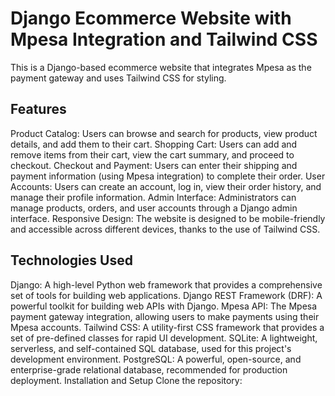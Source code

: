 # Django Ecommerce Website with Mpesa Integration and Tailwind CSS

This is a Django-based ecommerce website that integrates Mpesa as the payment gateway and uses Tailwind CSS for styling.

## Features

Product Catalog: Users can browse and search for products, view product details, and add them to their cart.
Shopping Cart: Users can add and remove items from their cart, view the cart summary, and proceed to checkout.
Checkout and Payment: Users can enter their shipping and payment information (using Mpesa integration) to complete their order.
User Accounts: Users can create an account, log in, view their order history, and manage their profile information.
Admin Interface: Administrators can manage products, orders, and user accounts through a Django admin interface.
Responsive Design: The website is designed to be mobile-friendly and accessible across different devices, thanks to the use of Tailwind CSS.

## Technologies Used

Django: A high-level Python web framework that provides a comprehensive set of tools for building web applications.
Django REST Framework (DRF): A powerful toolkit for building web APIs with Django.
Mpesa API: The Mpesa payment gateway integration, allowing users to make payments using their Mpesa accounts.
Tailwind CSS: A utility-first CSS framework that provides a set of pre-defined classes for rapid UI development.
SQLite: A lightweight, serverless, and self-contained SQL database, used for this project's development environment.
PostgreSQL: A powerful, open-source, and enterprise-grade relational database, recommended for production deployment.
Installation and Setup
Clone the repository:



